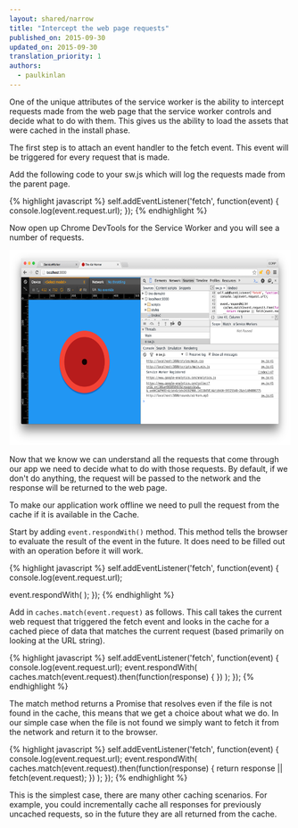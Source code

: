 ```yaml
---
layout: shared/narrow
title: "Intercept the web page requests"
published_on: 2015-09-30
updated_on: 2015-09-30
translation_priority: 1
authors:
  - paulkinlan
---
```


One of the unique attributes of the service worker is the ability to intercept requests made from the web page that the service worker controls and decide what to do with them. This gives us the ability to load the assets that were cached in the install phase.

The first step is to attach an event handler to the fetch event.  This event 
will be triggered for every request that is made.

Add the following code to your sw.js which will log the requests made from the 
parent page.

{% highlight javascript %}
self.addEventListener('fetch', function(event) {
 console.log(event.request.url);
});
{% endhighlight %}

Now open up Chrome DevTools for the Service Worker and you will see a number of 
requests.

<img src="images/image04.png" width="624" height="350" />
   
Now that we know we can understand all the requests that come through our app we 
need to decide what to do with those requests.  By default, if we don't do 
anything, the request will be passed to the network and the response will be 
returned to the web page.

To make our application work offline we need to pull the request from the cache 
if it is available in the Cache.

Start by adding `event.respondWith()` method. This method tells the browser to 
evaluate the result of the event in the future.  It does need to be filled out 
with an operation before it will work.

{% highlight javascript %}
self.addEventListener('fetch', function(event) {
 console.log(event.request.url);
 
 event.respondWith( );
});
{% endhighlight %}
   
Add in `caches.match(event.request)` as follows. This call takes the current web 
request that triggered the fetch event and looks in the cache for a cached piece 
of data that matches the current request (based primarily on looking at the URL 
string). 

{% highlight javascript %}
self.addEventListener('fetch', function(event) {
 console.log(event.request.url);
 event.respondWith(
   caches.match(event.request).then(function(response) { })
 );
});
{% endhighlight %}

The match method returns a Promise that resolves even if the file is not found 
in the cache, this means that we get a choice about what we do.  In our simple 
case when the file is not found we simply want to fetch it from the network and 
return it to the browser.

{% highlight javascript %}
self.addEventListener('fetch', function(event) {
 console.log(event.request.url);
 event.respondWith(
   caches.match(event.request).then(function(response) {
     return response || fetch(event.request);
   })
 );
});
{% endhighlight %}

This is the simplest case, there are many other caching scenarios.  For example, 
you could incrementally cache all responses for previously uncached requests, so 
in the future they are all returned from the cache. 



